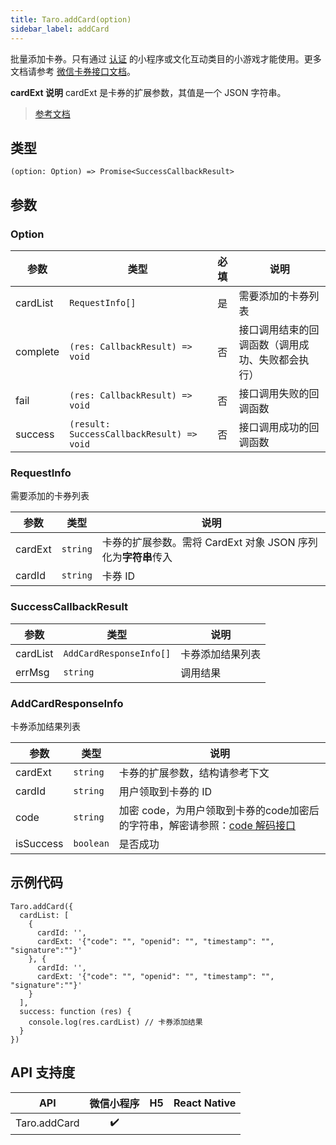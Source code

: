 ```yaml
---
title: Taro.addCard(option)
sidebar_label: addCard
---
```


批量添加卡券。只有通过 [认证](https://developers.weixin.qq.com/miniprogram/product/renzheng.html) 的小程序或文化互动类目的小游戏才能使用。更多文档请参考 [微信卡券接口文档](https://mp.weixin.qq.com/cgi-bin/announce?action=getannouncement&key=1490190158&version=1&lang=zh_CN&platform=2)。

**cardExt 说明**
cardExt 是卡券的扩展参数，其值是一个 JSON 字符串。

> [参考文档](https://developers.weixin.qq.com/miniprogram/dev/api/open-api/card/wx.addCard.html)

## 类型

```tsx
(option: Option) => Promise<SuccessCallbackResult>
```

## 参数

### Option

| 参数 | 类型 | 必填 | 说明 |
| --- | --- | :---: | --- |
| cardList | `RequestInfo[]` | 是 | 需要添加的卡券列表 |
| complete | `(res: CallbackResult) => void` | 否 | 接口调用结束的回调函数（调用成功、失败都会执行） |
| fail | `(res: CallbackResult) => void` | 否 | 接口调用失败的回调函数 |
| success | `(result: SuccessCallbackResult) => void` | 否 | 接口调用成功的回调函数 |

### RequestInfo

需要添加的卡券列表

| 参数 | 类型 | 说明 |
| --- | --- | --- |
| cardExt | `string` | 卡券的扩展参数。需将 CardExt 对象 JSON 序列化为**字符串**传入 |
| cardId | `string` | 卡券 ID |

### SuccessCallbackResult

| 参数 | 类型 | 说明 |
| --- | --- | --- |
| cardList | `AddCardResponseInfo[]` | 卡券添加结果列表 |
| errMsg | `string` | 调用结果 |

### AddCardResponseInfo

卡券添加结果列表

| 参数 | 类型 | 说明 |
| --- | --- | --- |
| cardExt | `string` | 卡券的扩展参数，结构请参考下文 |
| cardId | `string` | 用户领取到卡券的 ID |
| code | `string` | 加密 code，为用户领取到卡券的code加密后的字符串，解密请参照：[code 解码接口](https://mp.weixin.qq.com/wiki?t=resource/res_main&id=mp1499332673_Unm7V) |
| isSuccess | `boolean` | 是否成功 |

## 示例代码

```tsx
Taro.addCard({
  cardList: [
    {
      cardId: '',
      cardExt: '{"code": "", "openid": "", "timestamp": "", "signature":""}'
    }, {
      cardId: '',
      cardExt: '{"code": "", "openid": "", "timestamp": "", "signature":""}'
    }
  ],
  success: function (res) {
    console.log(res.cardList) // 卡券添加结果
  }
})
```

## API 支持度

| API | 微信小程序 | H5 | React Native |
| :---: | :---: | :---: | :---: |
| Taro.addCard | ✔️ |  |  |
